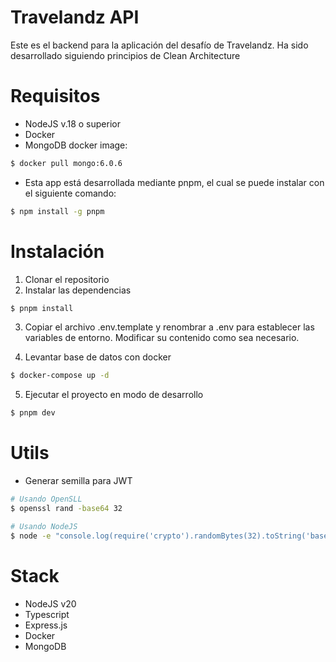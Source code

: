 # Travelandz API

Este es el backend para la aplicación del desafío de Travelandz. Ha sido desarrollado siguiendo principios de Clean Architecture

# Requisitos

- NodeJS v.18 o superior
- Docker
- MongoDB docker image:

```bash
$ docker pull mongo:6.0.6
```

- Esta app está desarrollada mediante pnpm, el cual se puede instalar con el siguiente comando:

```bash
$ npm install -g pnpm
```

# Instalación

1. Clonar el repositorio
2. Instalar las dependencias

```bash
$ pnpm install
```

3. Copiar el archivo .env.template y renombrar a .env para establecer las variables de entorno. Modificar su contenido como sea necesario.

4. Levantar base de datos con docker

```bash
$ docker-compose up -d
```

5. Ejecutar el proyecto en modo de desarrollo

```bash
$ pnpm dev
```

# Utils

- Generar semilla para JWT

```bash
# Usando OpenSLL
$ openssl rand -base64 32

# Usando NodeJS
$ node -e "console.log(require('crypto').randomBytes(32).toString('base64'));"
```

# Stack

- NodeJS v20
- Typescript
- Express.js
- Docker
- MongoDB
